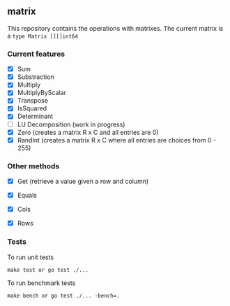 ## matrix

This repository contains the operations with matrixes. The current matrix is a `type Matrix [][]int64`
### Current features

- [x] Sum
- [x] Substraction
- [x] Multiply
- [x] MultiplyByScalar
- [x] Transpose
- [x] IsSquared
- [x] Determinant
- [ ] LU Decomposition (work in progress)
- [x] Zero (creates a matrix R x C and all entries are 0)
- [x] RandInt (creates a matrix R x C where all entries are choices from 0 - 255)

### Other methods

- [x] Get (retrieve a value given a row and column)
- [x] Equals
- [x] Cols
- [x] Rows


### Tests

To run unit tests

```
make test or go test ./...
```

To run benchmark tests

```
make bench or go test ./... -bench=.
```